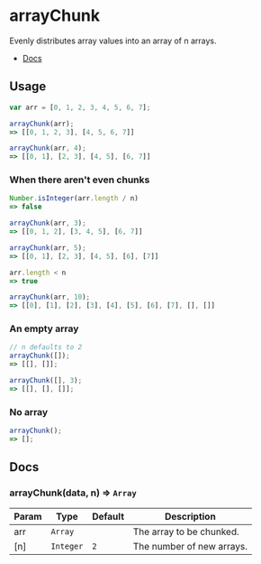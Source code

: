 # arrayChunk
Evenly distributes array values into an array of n arrays.

- [Docs](#docs)

## Usage

```javascript
var arr = [0, 1, 2, 3, 4, 5, 6, 7];
```

```javascript
arrayChunk(arr);
=> [[0, 1, 2, 3], [4, 5, 6, 7]]

arrayChunk(arr, 4);
=> [[0, 1], [2, 3], [4, 5], [6, 7]]
```

### When there aren't even chunks
```javascript
Number.isInteger(arr.length / n)
=> false
```

```javascript
arrayChunk(arr, 3);
=> [[0, 1, 2], [3, 4, 5], [6, 7]]

arrayChunk(arr, 5);
=> [[0, 1], [2, 3], [4, 5], [6], [7]]
```


```javascript
arr.length < n
=> true

arrayChunk(arr, 10);
=> [[0], [1], [2], [3], [4], [5], [6], [7], [], []]
```

### An empty array
```javascript
// n defaults to 2
arrayChunk([]);
=> [[], []];

arrayChunk([], 3);
=> [[], [], []];
```

### No array
```javascript
arrayChunk();
=> [];
```

<a name="docs"></a>
## Docs
### arrayChunk(data, n) ⇒ <code>Array</code>

| Param | Type | Default | Description |
| --- | --- | --- | --- |
| arr | <code>Array</code> |  | The array to be chunked. |
| [n] | <code>Integer</code> | <code>2</code> | The number of new arrays. |
